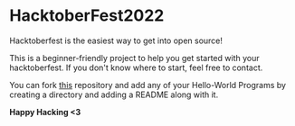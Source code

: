 # HacktoberFest2022

Hacktoberfest is the easiest way to get into open source!

This is a beginner-friendly project to help you get started with your hacktoberfest. If you don't know where to start, feel free to contact.

You can fork [this](https://github.com/tangytanya/Hello-World/fork) repository and add any of your Hello-World Programs by creating a directory and adding a README along with it.

**Happy Hacking <3**
